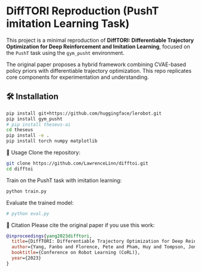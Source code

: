 # DiffTORI Reproduction (PushT imitation Learning Task)

This project is a minimal reproduction of **DiffTORI: Differentiable Trajectory Optimization for Deep Reinforcement and Imitation Learning**, focused on the `PushT` task using the `gym_pusht` environment.

The original paper proposes a hybrid framework combining CVAE-based policy priors with differentiable trajectory optimization. This repo replicates core components for experimentation and understanding.

## 🛠️ Installation

```bash
pip install git+https://github.com/huggingface/lerobot.git
pip install gym_pusht
# pip install theseus-ai
cd theseus
pip install -e .
pip install torch numpy matplotlib
```
🚀 Usage
Clone the repository:

```bash
git clone https://github.com/LawrenceLinn/difftoi.git
cd difftoi
```

Train on the PushT task with imitation learning:

```bash
python train.py 
```

Evaluate the trained model:

```bash
# python eval.py
```

📄 Citation
Please cite the original paper if you use this work:
```bib
@inproceedings{yang2023difftori,
  title={DiffTORI: Differentiable Trajectory Optimization for Deep Reinforcement and Imitation Learning},
  author={Yang, Fanbo and Florence, Pete and Pham, Huy and Tompson, Jonathan and Kalakrishnan, Mrinal and Sermanet, Pierre},
  booktitle={Conference on Robot Learning (CoRL)},
  year={2023}
}
```
